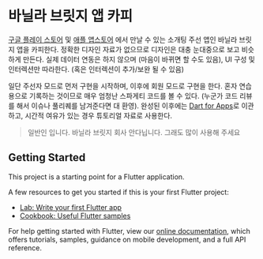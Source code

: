 # 바닐라 브릿지 앱 카피 

[구글 플레이 스토어](https://play.google.com/store/apps/details?id=com.vanillabridge.app&hl=en_US) 및 [애플 앱스토어](https://itunes.apple.com/kr/app/%EB%B0%94%EB%8B%90%EB%9D%BC%EB%B8%8C%EB%A6%BF%EC%A7%80/id1219876826?mt=8) 에서 만날 수 있는 소개팅 주선 앱인 바닐라 브릿지 앱을 카피한다. 
정확한 디자인 자료가 없으므로 디자인은 대충 눈대중으로 보고 비슷하게 만든다. 실제 데이터 연동은 하지 않으며 (마음이 바뀌면 할 수도 있음), UI 구성 및 인터렉션만 따라한다. (혹은 인터렉션이 추가/보완 될 수 있음)

일단 주선자 모드로 먼저 구현을 시작하며, 이후에 회원 모드로 구현을 한다. 
혼자 연습용으로 기록하는 것이므로 매우 엄청난 스파게티 코드를 볼 수 있다. (누군가 코드 리뷰를 해서 이슈나 풀리퀘를 남겨준다면 대 환영). 
완성된 이후에는 [Dart for Apps](https://github.com/dart-for-apps)로 이관하고, 시간적 여유가 있는 경우 튜토리얼 자료로 사용한다. 

> 일반인 입니다. 바닐라 브릿지 회사 안다닙니다. 그래도 많이 사용해 주세요 

## Getting Started

This project is a starting point for a Flutter application.

A few resources to get you started if this is your first Flutter project:

- [Lab: Write your first Flutter app](https://flutter.io/docs/get-started/codelab)
- [Cookbook: Useful Flutter samples](https://flutter.io/docs/cookbook)

For help getting started with Flutter, view our 
[online documentation](https://flutter.io/docs), which offers tutorials, 
samples, guidance on mobile development, and a full API reference.
